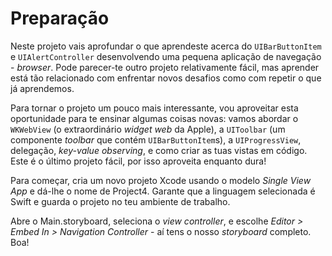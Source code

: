 # Preparação

<!-- YOUTUBE: kZnzMswPUkw -->

Neste projeto vais aprofundar o que aprendeste acerca do `UIBarButtonItem` e `UIAlertController` desenvolvendo uma pequena aplicação de navegação - *browser*. Pode parecer-te outro projeto relativamente fácil, mas aprender está tão relacionado com enfrentar novos desafios como com repetir o que já aprendemos. 

Para tornar o projeto um pouco mais interessante, vou aproveitar esta oportunidade para te ensinar algumas coisas novas: vamos abordar o `WKWebView` (o extraordinário *widget web* da Apple), a `UIToolbar` (um componente *toolbar* que contém `UIBarButtonItem`s), a `UIProgressView`, delegação, *key-value observing*, e como criar as tuas vistas em código. Este é o último projeto fácil, por isso aproveita enquanto dura!

Para começar, cria um novo projeto Xcode usando o modelo *Single View App* e dá-lhe o nome de Project4. Garante que a linguagem selecionada é Swift e guarda o projeto no teu ambiente de trabalho.

Abre o Main.storyboard, seleciona o *view controller*, e escolhe *Editor > Embed In > Navigation Controller* - aí tens o nosso *storyboard* completo. Boa!

